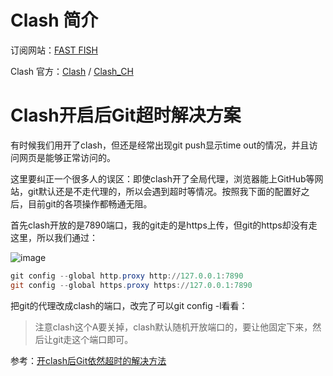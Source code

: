 # Clash 简介

订阅网站：[FAST FISH](https://fast-fish.me/auth/login)

Clash 官方：[Clash](https://www.clash.la/releases/) / [Clash_CH](https://clashcn.com/clash)

# Clash开启后Git超时解决方案
有时候我们用开了clash，但还是经常出现git push显示time out的情况，并且访问网页是能够正常访问的。

这里要纠正一个很多人的误区：即使clash开了全局代理，浏览器能上GitHub等网站，git默认还是不走代理的，所以会遇到超时等情况。按照我下面的配置好之后，目前git的各项操作都畅通无阻。

首先clash开放的是7890端口，我的git走的是https上传，但git的https却没有走这里，所以我们通过：

![image](https://github.com/ITholmes/hello-world/assets/70437837/a9ba1690-f3c4-4984-bb8d-f8c00caf4060)

```powershell
git config --global http.proxy http://127.0.0.1:7890
git config --global https.proxy https://127.0.0.1:7890
```

把git的代理改成clash的端口，改完了可以git config -l看看：

> 注意clash这个A要关掉，clash默认随机开放端口的，要让他固定下来，然后让git走这个端口即可。

参考：[开clash后Git依然超时的解决方法](https://zhuanlan.zhihu.com/p/652905080#:~:text=%E5%BC%80clash%E5%90%8EGit%E4%BE%9D%E7%84%B6%E8%B6%85%E6%97%B6%E7%9A%84%E8%A7%A3%E5%86%B3%E6%96%B9%E6%B3%95%20CodeFlow%20%E8%87%AA%E7%94%B1%E8%80%8C%E6%97%A0%E7%94%A8%E7%9A%84%E7%81%B5%E9%AD%82%20%E6%9C%89%E6%97%B6%E5%80%99%E6%88%91%E4%BB%AC%E7%94%A8%E5%BC%80%E4%BA%86clash%E6%8C%82%E5%A5%BD%E4%BA%86xx%EF%BC%8C%E4%BD%86%E8%BF%98%E6%98%AF%E7%BB%8F%E5%B8%B8%E5%87%BA%E7%8E%B0git%20push%E6%98%BE%E7%A4%BA%20time,out%20%E7%9A%84%E6%83%85%E5%86%B5%E3%80%82%20%E8%BF%99%E9%87%8C%E8%A6%81%E7%BA%A0%E6%AD%A3%E4%B8%80%E4%B8%AA%E5%BE%88%E5%A4%9A%E4%BA%BA%E7%9A%84%E8%AF%AF%E5%8C%BA%EF%BC%9A%E5%8D%B3%E4%BD%BFclash%E5%BC%80%E4%BA%86%E5%85%A8%E5%B1%80%E4%BB%A3%E7%90%86%EF%BC%8C%E6%B5%8F%E8%A7%88%E5%99%A8%E8%83%BD%E4%B8%8A%E6%B2%B9%E7%AE%A1%E7%AD%89%E7%BD%91%E7%AB%99%EF%BC%8Cgit%E9%BB%98%E8%AE%A4%E8%BF%98%E6%98%AF%E4%B8%8D%E8%B5%B0%E4%BB%A3%E7%90%86%E7%9A%84%EF%BC%8C%E6%89%80%E4%BB%A5%E4%BC%9A%E9%81%87%E5%88%B0%E8%B6%85%E6%97%B6%E7%AD%89%E6%83%85%E5%86%B5%E3%80%82%20%E6%8C%89%E7%85%A7%E6%88%91%E4%B8%8B%E9%9D%A2%E7%9A%84%E9%85%8D%E7%BD%AE%E5%A5%BD%E4%B9%8B%E5%90%8E%EF%BC%8C%E7%9B%AE%E5%89%8Dgit%E7%9A%84%E5%90%84%E9%A1%B9%E6%93%8D%E4%BD%9C%E9%83%BD%E7%95%85%E9%80%9A%E6%97%A0%E9%98%BB%E3%80%82%20%E9%A6%96%E5%85%88%20clash%20%E5%BC%80%E6%94%BE%E7%9A%84%E6%98%AF7890%E7%AB%AF%E5%8F%A3%EF%BC%8C%E6%88%91%E7%9A%84git%E8%B5%B0%E7%9A%84%E6%98%AFhttps%E4%B8%8A%E4%BC%A0%EF%BC%8C%E4%BD%86git%E7%9A%84https%E5%8D%B4%E6%B2%A1%E6%9C%89%E8%B5%B0%E8%BF%99%E9%87%8C%EF%BC%8C%E6%89%80%E4%BB%A5%E6%88%91%E4%BB%AC%E9%80%9A%E8%BF%87%EF%BC%9A)
